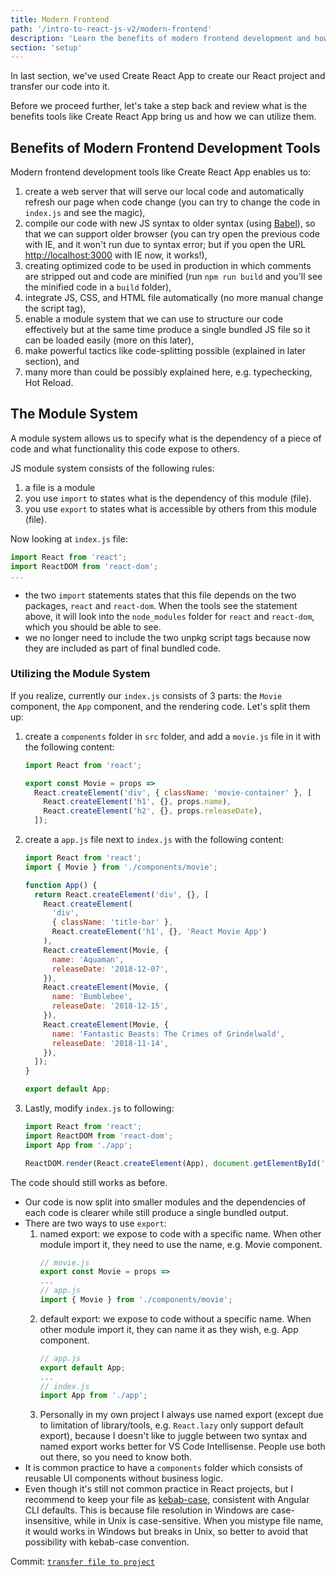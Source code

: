 ```yaml
---
title: Modern Frontend
path: '/intro-to-react-js-v2/modern-frontend'
description: 'Learn the benefits of modern frontend development and how to utilize them'
section: 'setup'
---
```


In last section, we've used Create React App to create our React project and transfer our code into it.

Before we proceed further, let's take a step back and review what is the benefits tools like Create React App bring us and how we can utilize them.

## Benefits of Modern Frontend Development Tools

Modern frontend development tools like Create React App enables us to:

1.  create a web server that will serve our local code and automatically refresh our page when code change (you can try to change the code in `index.js` and see the magic),
1.  compile our code with new JS syntax to older syntax (using [Babel]), so that we can support older browser (you can try open the previous code with IE, and it won't run due to syntax error; but if you open the URL [http://localhost:3000](http://localhost:3000) with IE now, it works!),
1.  creating optimized code to be used in production in which comments are stripped out and code are minified (run `npm run build` and you'll see the minified code in a `build` folder),
1.  integrate JS, CSS, and HTML file automatically (no more manual change the script tag),
1.  enable a module system that we can use to structure our code effectively but at the same time produce a single bundled JS file so it can be loaded easily (more on this later),
1.  make powerful tactics like code-splitting possible (explained in later section), and
1.  many more than could be possibly explained here, e.g. typechecking, Hot Reload.

## The Module System

A module system allows us to specify what is the dependency of a piece of code and what functionality this code expose to others.

JS module system consists of the following rules:

1.  a file is a module
1.  you use `import` to states what is the dependency of this module (file).
1.  you use `export` to states what is accessible by others from this module (file).

Now looking at `index.js` file:

```javascript
import React from 'react';
import ReactDOM from 'react-dom';
...
```

* the two `import` statements states that this file depends on the two packages, `react` and `react-dom`. When the tools see the statement above, it will look into the `node_modules` folder for `react` and `react-dom`, which you should be able to see.
* we no longer need to include the two unpkg script tags because now they are included as part of final bundled code.

### Utilizing the Module System

If you realize, currently our `index.js` consists of 3 parts: the `Movie` component, the `App` component, and the rendering code. Let's split them up:

1.  create a `components` folder in `src` folder, and add a `movie.js` file in it with the following content:

    ```javascript
    import React from 'react';

    export const Movie = props =>
      React.createElement('div', { className: 'movie-container' }, [
        React.createElement('h1', {}, props.name),
        React.createElement('h2', {}, props.releaseDate),
      ]);
    ```

1.  create a `app.js` file next to `index.js` with the following content:

    ```javascript
    import React from 'react';
    import { Movie } from './components/movie';

    function App() {
      return React.createElement('div', {}, [
        React.createElement(
          'div',
          { className: 'title-bar' },
          React.createElement('h1', {}, 'React Movie App')
        ),
        React.createElement(Movie, {
          name: 'Aquaman',
          releaseDate: '2018-12-07',
        }),
        React.createElement(Movie, {
          name: 'Bumblebee',
          releaseDate: '2018-12-15',
        }),
        React.createElement(Movie, {
          name: 'Fantastic Beasts: The Crimes of Grindelwald',
          releaseDate: '2018-11-14',
        }),
      ]);
    }

    export default App;
    ```

1.  Lastly, modify `index.js` to following:

    ```javascript
    import React from 'react';
    import ReactDOM from 'react-dom';
    import App from './app';

    ReactDOM.render(React.createElement(App), document.getElementById('root'));
    ```

The code should still works as before.

* Our code is now split into smaller modules and the dependencies of each code is clearer while still produce a single bundled output.
* There are two ways to use `export`:
  1.  named export: we expose to code with a specific name. When other module import it, they need to use the name, e.g. Movie component.
      ```javascript
      // movie.js
      export const Movie = props =>
      ...
      // app.js
      import { Movie } from './components/movie';
      ```
  1.  default export: we expose to code without a specific name. When other module import it, they can name it as they wish, e.g. App component.
      ```javascript
      // app.js
      export default App;
      ...
      // index.js
      import App from './app';
      ```
  1.  Personally in my own project I always use named export (except due to limitation of library/tools, e.g. `React.lazy` only support default export), because I doesn't like to juggle between two syntax and named export works better for VS Code Intellisense. People use both out there, so you need to know both.
* It is common practice to have a `components` folder which consists of reusable UI components without business logic.
* Even though it's still not common practice in React projects, but I recommend to keep your file as [kebab-case], consistent with Angular CLI defaults. This is because file resolution in Windows are case-insensitive, while in Unix is case-sensitive. When you mistype file name, it would works in Windows but breaks in Unix, so better to avoid that possibility with kebab-case convention.

<aside>

Commit: [`transfer file to project`](https://github.com/malcolm-kee/react-movie-app-v2/commit/e1f6db4ce284d6ffb5ef3ab4e13391d566601ac8)

</aside>

[babel]: https://babeljs.io/
[kebab-case]: http://wiki.c2.com/?KebabCase
